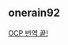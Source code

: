 <h2>onerain92</h2><a href="https://www.notion.so/The-Open-Closed-Principle-ebe507f3d1d445ee9ce0ce9f52acb791#c207b2ed462443ed9fd9124c70a56c74">OCP 번역 끝!</a>
